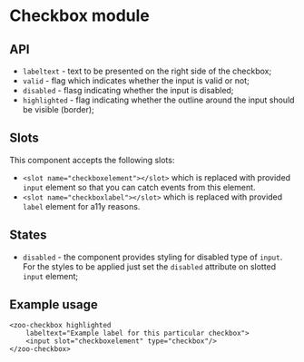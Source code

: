 # Checkbox module

## API
- `labeltext` - text to be presented on the right side of the checkbox;
- `valid` - flag which indicates whether the input is valid or not;
- `disabled` - flasg indicating whether the input is disabled;
- `highlighted` - flag indicating whether the outline around the input should be visible (border);

## Slots
This component accepts the following slots:
- `<slot name="checkboxelement"></slot>` which is replaced with provided `input` element so that you can catch events from this element.        
- `<slot name="checkboxlabel"></slot>` which is replaced with provided `label` element for a11y reasons.

## States
- `disabled` - the component provides styling for disabled type of `input`. For the styles to be applied just set the `disabled` attribute on slotted `input` element;

## Example usage 
```
<zoo-checkbox highlighted
	labeltext="Example label for this particular checkbox">
	<input slot="checkboxelement" type="checkbox"/>
</zoo-checkbox>
```